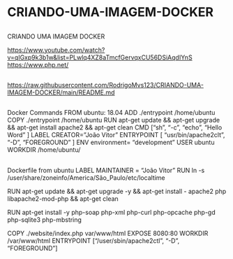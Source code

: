 # CRIANDO-UMA-IMAGEM-DOCKER

##

CRIANDO UMA IMAGEM DOCKER

https://www.youtube.com/watch?v=qIGxp9k3b1w&list=PLwlq4XZ8aTmcfGervqxCU56DSiAqdIYnS
https://www.php.net/

##
https://raw.githubusercontent.com/RodrigoMvs123/CRIANDO-UMA-IMAGEM-DOCKER/main/README.md

##


##
Docker Commands
FROM ubuntu: 18.04
ADD ./entrypoint /home/ubuntu
COPY ./entrypoint /home/ubuntu
RUN apt-get update && apt-get upgrade && apt-get install apache2 && apt-get clean
CMD [“sh”, “-c”, “echo”, “Hello Word” ]
LABEL CREATOR=”João Vitor”
ENTRYPOINT [ “usr/bin/apache2clt”, “-D”, “FOREGROUND” ]
ENV environment= “development” 
USER ubuntu 
WORKDIR /home/ubuntu/

##
Dockerfile 
from ubuntu 
LABEL MAINTAINER = “João Vitor”
RUN ln -s /user/share/zoneinfo/America/São_Paulo/etc/localtime 

RUN apt-get update && apt-get upgrade -y && apt-get install - apache2 php libapache2-mod-php && apt-get clean

RUN apt-get install -y php-soap php-xml php-curl php-opcache php-gd php-sqlite3 php-mbstring 

COPY ./website/index.php var/www/html 
EXPOSE 8080:80
WORKDIR /var/www/html
ENTRYPOINT [“/user/sbin/apache2ctl”, “-D”, “FOREGROUND”]
